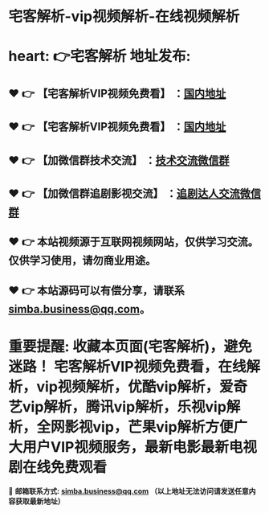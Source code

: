 # 宅客解析-vip视频解析-在线视频解析
heart: :point_right:宅客解析 地址发布:
==
:heart: :point_right: 【宅客解析VIP视频免费看】 ：[国内地址](https://github.com/Yangbinj/vipvideo)
------
:heart: :point_right: 【宅客解析VIP视频免费看】 ：[国内地址](https://github.com/Yangbinj/vipvideo)
------
:heart: :point_right: 【加微信群技术交流】 ：[技术交流微信群](https://docs.qq.com/doc/DRndwdE1ubFhyWkRr)
------
:heart: :point_right: 【加微信群追剧影视交流】 ：[追剧达人交流微信群](https://docs.qq.com/doc/DRndwdE1ubFhyWkRr)
------
:heart: :point_right: 本站视频源于互联网视频网站，仅供学习交流。仅供学习使用，请勿商业用途。
------
:heart: :point_right: 本站源码可以有偿分享，请联系<simba.business@qq.com>。
------
重要提醒: 收藏本页面(宅客解析)，避免迷路！
宅客解析VIP视频免费看，在线解析，vip视频解析，优酷vip解析，爱奇艺vip解析，腾讯vip解析，乐视vip解析，全网影视vip，芒果vip解析方便广大用户VIP视频服务，最新电影最新电视剧在线免费观看
==

:e-mail: __邮箱联系方式: <simba.business@qq.com> （以上地址无法访问请发送任意内容获取最新地址）__